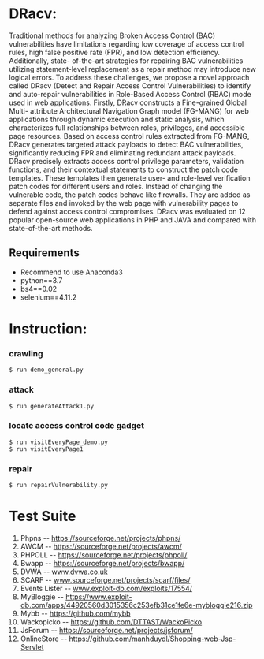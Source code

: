 # DRacv:
Traditional methods for analyzing Broken Access Control (BAC) vulnerabilities have limitations regarding low
coverage of access control rules, high false positive rate (FPR), and low detection efficiency. Additionally, state-
of-the-art strategies for repairing BAC vulnerabilities utilizing statement-level replacement as a repair method
may introduce new logical errors. To address these challenges, we propose a novel approach called DRacv
(Detect and Repair Access Control Vulnerabilities) to identify and auto-repair vulnerabilities in Role-Based
Access Control (RBAC) mode used in web applications. Firstly, DRacv constructs a Fine-grained Global Multi-
attribute Architectural Navigation Graph model (FG-MANG) for web applications through dynamic execution
and static analysis, which characterizes full relationships between roles, privileges, and accessible page
resources. Based on access control rules extracted from FG-MANG, DRacv generates targeted attack payloads
to detect BAC vulnerabilities, significantly reducing FPR and eliminating redundant attack payloads. DRacv
precisely extracts access control privilege parameters, validation functions, and their contextual statements to
construct the patch code templates. These templates then generate user- and role-level verification patch codes
for different users and roles. Instead of changing the vulnerable code, the patch codes behave like firewalls.
They are added as separate files and invoked by the web page with vulnerability pages to defend against access
control compromises. DRacv was evaluated on 12 popular open-source web applications in PHP and JAVA
and compared with state-of-the-art methods.

## Requirements

- Recommend to use Anaconda3 
- python==3.7
- bs4==0.02
- selenium==4.11.2



# Instruction:
### crawling
    $ run demo_general.py
### attack
    $ run generateAttack1.py
### locate access control code gadget 
    $ run visitEveryPage_demo.py
    $ run visitEveryPage1
### repair
    $ run repairVulnerability.py 


# Test Suite 
1. Phpns -- https://sourceforge.net/projects/phpns/
2. AWCM -- https://sourceforge.net/projects/awcm/
3. PHPOLL -- https://sourceforge.net/projects/phpoll/
4. Bwapp -- https://sourceforge.net/projects/bwapp/
5. DVWA -- www.dvwa.co.uk
6. SCARF -- www.sourceforge.net/projects/scarf/files/
7. Events Lister -- www.exploit-db.com/exploits/17554/
8. MyBloggie -- https://www.exploit-db.com/apps/44920560d3015356c253efb31ce1fe6e-mybloggie216.zip
9. Mybb -- https://github.com/mybb
10. Wackopicko -- https://github.com/DTTAST/WackoPicko
11. JsForum -- https://sourceforge.net/projects/jsforum/
12. OnlineStore -- https://github.com/manhduydl/Shopping-web-Jsp-Servlet
